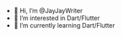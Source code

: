 - 👋 Hi, I’m @JayJayWriter
- 👀 I’m interested in Dart/Flutter
- 🌱 I’m currently learning Dart/Flutter
